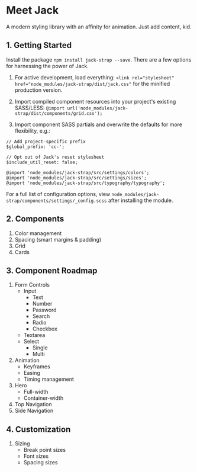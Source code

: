 # Meet Jack
A modern styling library with an affinity for animation.  Just add content, kid.

## 1. Getting Started
Install the package `npm install jack-strap --save`.  There are a few options for harnessing the power of Jack.

1. For active development, load everything:
`<link rel="stylesheet" href="node_modules/jack-strap/dist/jack.css"`
for the minified production version.

1. Import compiled component resources into your project's existing SASS/LESS:
`@import url('node_modules/jack-strap/dist/components/grid.css');`

2. Import component SASS partials and overwrite the defaults for more flexibility, e.g.:
```
// Add project-specific prefix
$global_prefix: 'cc-';

// Opt out of Jack's reset stylesheet
$include_util_reset: false;

@import 'node_modules/jack-strap/src/settings/colors';
@import 'node_modules/jack-strap/src/settings/sizes';
@import 'node_modules/jack-strap/src/typography/typography';
```

For a full list of configuration options, view `node_modules/jack-strap/components/settings/_config.scss` after installing the module.

## 2. Components
1. Color management
2. Spacing (smart margins & padding)
3. Grid
4. Cards

## 3. Component Roadmap
1. Form Controls
    * Input
        * Text
        * Number
        * Password
        * Search
        * Radio
        * Checkbox
    * Textarea
    * Select
        * Single
        * Multi
2. Animation
    * Keyframes
    * Easing
    * Timing management
3. Hero
    * Full-width
    * Container-width
4. Top Navigation
5. Side Navigation

## 4. Customization
1. Sizing
    * Break point sizes
    * Font sizes
    * Spacing sizes